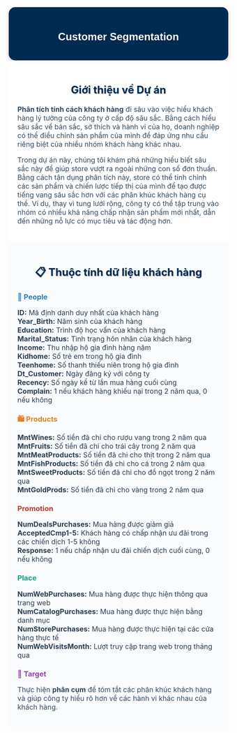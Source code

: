 <div style="background-color: #002b51; padding: 20px; border-radius: 15px; font-family: 'Montserrat', sans-serif; box-shadow: 0px 4px 8px rgba(0, 0, 0, 0.2);">
  <h2 style="text-align:center; color: #ffffff; font-size: 24px; font-weight: bold; text-shadow: 1px 1px 2px rgba(0, 0, 0, 0.3);">Customer Segmentation</h2>
</div>

<div style="background-color:#ffffff; padding: 20px; border-radius: 10px; 'Montserrat', sans-serif;">

<h2 style="text-align:center; color:#002b51;font-size: 24px; font-weight: bold; text-shadow: 1px 1px 2px rgba(0, 0, 0, 0.3);"> Giới thiệu về Dự án</h2>

<p style="font-size: 16px; color: #34495e;">
<strong>Phân tích tính cách khách hàng</strong> đi sâu vào việc hiểu khách hàng lý tưởng của công ty ở cấp độ sâu sắc. Bằng cách hiểu sâu sắc về bản sắc, sở thích và hành vi của họ, doanh nghiệp có thể điều chỉnh sản phẩm của mình để đáp ứng nhu cầu riêng biệt của nhiều nhóm khách hàng khác nhau.
</p>

<p style="font-size: 16px; color: #34495e;">
Trong dự án này, chúng tôi khám phá những hiểu biết sâu sắc này để giúp store vượt ra ngoài những con số đơn thuần. Bằng cách tận dụng phân tích này, store có thể tinh chỉnh các sản phẩm và chiến lược tiếp thị của mình để tạo được tiếng vang sâu sắc hơn với các phân khúc khách hàng cụ thể. Ví dụ, thay vì tung lưới rộng, công ty có thể tập trung vào nhóm có nhiều khả năng chấp nhận sản phẩm mới nhất, dẫn đến những nỗ lực có mục tiêu và tác động hơn.
</p>

</div>

<div style="background-color:#f9fbfd; padding: 20px; border-radius: 10px; 'Montserrat', sans-serif;">

<h2 style="text-align:center; color:#002b51;font-size: 24px; font-weight: bold; text-shadow: 1px 1px 2px rgba(0, 0, 0, 0.3);"> 📋 Thuộc tính dữ liệu khách hàng</h2>

<h3 style="color: #2980b9;">👤 People</h3>
<ul style="font-size: 16px; color: #2c3e50; list-style-type: none; padding-left: 0;">
<li><strong>ID:</strong> Mã định danh duy nhất của khách hàng </li>
<li><strong>Year_Birth:</strong> Năm sinh của khách hàng </li>
<li><strong>Education:</strong> Trình độ học vấn của khách hàng </li>
<li><strong>Marital_Status:</strong> Tình trạng hôn nhân của khách hàng </li>
<li><strong>Income:</strong> Thu nhập hộ gia đình hàng năm </li>
<li><strong>Kidhome:</strong> Số trẻ em trong hộ gia đình </li>
<li><strong>Teenhome:</strong> Số thanh thiếu niên trong hộ gia đình </li>
<li><strong>Dt_Customer:</strong> Ngày đăng ký với công ty </li>
<li><strong>Recency:</strong> Số ngày kể từ lần mua hàng cuối cùng </li>
<li><strong>Complain:</strong> 1 nếu khách hàng khiếu nại trong 2 năm qua, 0 nếu không </li>
</ul>

<h3 style="color: #e67e22;">🛍️ Products</h3>
<ul style="font-size: 16px; color: #2c3e50; list-style-type: none; padding-left: 0;">
<li><strong>MntWines:</strong> Số tiền đã chi cho rượu vang trong 2 năm qua </li>
<li><strong>MntFruits:</strong> Số tiền đã chi cho trái cây trong 2 năm qua </li>
<li><strong>MntMeatProducts:</strong> Số tiền đã chi cho thịt trong 2 năm qua </li>
<li><strong>MntFishProducts:</strong> Số tiền đã chi cho cá trong 2 năm qua </li>
<li><strong>MntSweetProducts:</strong> Số tiền đã chi cho đồ ngọt trong 2 năm qua </li>
<li><strong>MntGoldProds:</strong> Số tiền đã chi cho vàng trong 2 năm qua </li>
</ul>

<h3 style="color: #c0392b;"> Promotion</h3>
<ul style="font-size: 16px; color: #2c3e50; list-style-type: none; padding-left: 0;">
<li><strong>NumDealsPurchases:</strong> Mua hàng được giảm giá </li>
<li><strong>AcceptedCmp1-5:</strong> Khách hàng có chấp nhận ưu đãi trong các chiến dịch 1-5 không </li>
<li><strong>Response:</strong> 1 nếu chấp nhận ưu đãi chiến dịch cuối cùng, 0 nếu không </li>
</ul>

<h3 style="color: #16a085;"> Place</h3>
<ul style="font-size: 16px; color: #2c3e50; list-style-type: none; padding-left: 0;">
<li><strong>NumWebPurchases:</strong> Mua hàng được thực hiện thông qua trang web </li>
<li><strong>NumCatalogPurchases:</strong> Mua hàng được thực hiện bằng danh mục </li>
<li><strong>NumStorePurchases:</strong> Mua hàng được thực hiện tại các cửa hàng thực tế </li>
<li><strong>NumWebVisitsMonth:</strong> Lượt truy cập trang web trong tháng qua </li>
</ul>

<h3 style="color: #8e44ad;">🎯 Target</h3>
<p style="font-size: 16px; color: #34495e;">
Thực hiện <strong>phân cụm</strong> để tóm tắt các phân khúc khách hàng và giúp công ty hiểu rõ hơn về các hành vi khác nhau của khách hàng.
</p>

</div>
